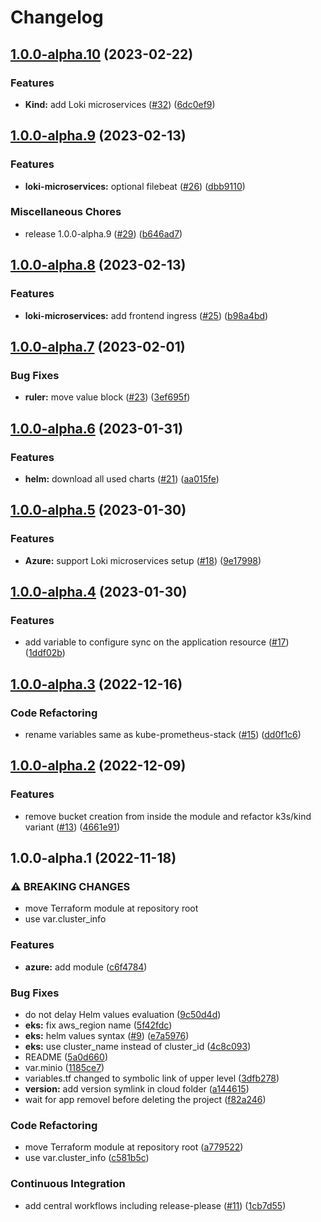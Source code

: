 # Changelog

## [1.0.0-alpha.10](https://github.com/camptocamp/devops-stack-module-loki-stack/compare/v1.0.0-alpha.9...v1.0.0-alpha.10) (2023-02-22)


### Features

* **Kind:** add Loki microservices ([#32](https://github.com/camptocamp/devops-stack-module-loki-stack/issues/32)) ([6dc0ef9](https://github.com/camptocamp/devops-stack-module-loki-stack/commit/6dc0ef9e1135763446df854380bad1a20d8f6081))

## [1.0.0-alpha.9](https://github.com/camptocamp/devops-stack-module-loki-stack/compare/v1.0.0-alpha.8...v1.0.0-alpha.9) (2023-02-13)


### Features

* **loki-microservices:** optional filebeat ([#26](https://github.com/camptocamp/devops-stack-module-loki-stack/issues/26)) ([dbb9110](https://github.com/camptocamp/devops-stack-module-loki-stack/commit/dbb911089343c123bbfa6c048e005e3b01ee7868))


### Miscellaneous Chores

* release 1.0.0-alpha.9 ([#29](https://github.com/camptocamp/devops-stack-module-loki-stack/issues/29)) ([b646ad7](https://github.com/camptocamp/devops-stack-module-loki-stack/commit/b646ad7c8248a9e12cfa881faaceed0455aa60af))

## [1.0.0-alpha.8](https://github.com/camptocamp/devops-stack-module-loki-stack/compare/v1.0.0-alpha.7...v1.0.0-alpha.8) (2023-02-13)


### Features

* **loki-microservices:** add frontend ingress ([#25](https://github.com/camptocamp/devops-stack-module-loki-stack/issues/25)) ([b98a4bd](https://github.com/camptocamp/devops-stack-module-loki-stack/commit/b98a4bd07c1b8c483f6ff968d09320e49b324aa8))

## [1.0.0-alpha.7](https://github.com/camptocamp/devops-stack-module-loki-stack/compare/v1.0.0-alpha.6...v1.0.0-alpha.7) (2023-02-01)


### Bug Fixes

* **ruler:** move value block ([#23](https://github.com/camptocamp/devops-stack-module-loki-stack/issues/23)) ([3ef695f](https://github.com/camptocamp/devops-stack-module-loki-stack/commit/3ef695f49751ea71cb8d6e24fa4b94d3a00a38d5))

## [1.0.0-alpha.6](https://github.com/camptocamp/devops-stack-module-loki-stack/compare/v1.0.0-alpha.5...v1.0.0-alpha.6) (2023-01-31)


### Features

* **helm:** download all used charts ([#21](https://github.com/camptocamp/devops-stack-module-loki-stack/issues/21)) ([aa015fe](https://github.com/camptocamp/devops-stack-module-loki-stack/commit/aa015fe7f6f1985be986eed22b82095ada65e994))

## [1.0.0-alpha.5](https://github.com/camptocamp/devops-stack-module-loki-stack/compare/v1.0.0-alpha.4...v1.0.0-alpha.5) (2023-01-30)


### Features

* **Azure:** support Loki microservices setup ([#18](https://github.com/camptocamp/devops-stack-module-loki-stack/issues/18)) ([9e17998](https://github.com/camptocamp/devops-stack-module-loki-stack/commit/9e179988ee61eb15bcad6e5f92012438b779a4b5))

## [1.0.0-alpha.4](https://github.com/camptocamp/devops-stack-module-loki-stack/compare/v1.0.0-alpha.3...v1.0.0-alpha.4) (2023-01-30)


### Features

* add variable to configure sync on the application resource ([#17](https://github.com/camptocamp/devops-stack-module-loki-stack/issues/17)) ([1ddf02b](https://github.com/camptocamp/devops-stack-module-loki-stack/commit/1ddf02b9a0f492cc9f66d23567c3cfeebf7546d4))

## [1.0.0-alpha.3](https://github.com/camptocamp/devops-stack-module-loki-stack/compare/v1.0.0-alpha.2...v1.0.0-alpha.3) (2022-12-16)


### Code Refactoring

* rename variables same as kube-prometheus-stack ([#15](https://github.com/camptocamp/devops-stack-module-loki-stack/issues/15)) ([dd0f1c6](https://github.com/camptocamp/devops-stack-module-loki-stack/commit/dd0f1c6ae784bb49617ed7644d84aa6036854e0f))

## [1.0.0-alpha.2](https://github.com/camptocamp/devops-stack-module-loki-stack/compare/v1.0.0-alpha.1...v1.0.0-alpha.2) (2022-12-09)


### Features

* remove bucket creation from inside the module and refactor k3s/kind variant ([#13](https://github.com/camptocamp/devops-stack-module-loki-stack/issues/13)) ([4661e91](https://github.com/camptocamp/devops-stack-module-loki-stack/commit/4661e918d05b1b0c268e5b3b59cce7804962ae64))

## 1.0.0-alpha.1 (2022-11-18)


### ⚠ BREAKING CHANGES

* move Terraform module at repository root
* use var.cluster_info

### Features

* **azure:** add module ([c6f4784](https://github.com/camptocamp/devops-stack-module-loki-stack/commit/c6f47844950f0e150f6912b7557ab9802a3c2a26))


### Bug Fixes

* do not delay Helm values evaluation ([9c50d4d](https://github.com/camptocamp/devops-stack-module-loki-stack/commit/9c50d4dd7bc1bdcfa02fb75ac32f2436e731d463))
* **eks:** fix aws_region name ([5f42fdc](https://github.com/camptocamp/devops-stack-module-loki-stack/commit/5f42fdce037e1aff92024c8e8d52accc991fbe36))
* **eks:** helm values syntax ([#9](https://github.com/camptocamp/devops-stack-module-loki-stack/issues/9)) ([e7a5976](https://github.com/camptocamp/devops-stack-module-loki-stack/commit/e7a59760b5798255c09a6fc0bbd57329aea6e498))
* **eks:** use cluster_name instead of cluster_id ([4c8c093](https://github.com/camptocamp/devops-stack-module-loki-stack/commit/4c8c093bce29242306d4caf1ca12d6c30010e64b))
* README ([5a0d660](https://github.com/camptocamp/devops-stack-module-loki-stack/commit/5a0d660a508101093a1ed771b5bfffbae7551c98))
* var.minio ([1185ce7](https://github.com/camptocamp/devops-stack-module-loki-stack/commit/1185ce7b7181b65296650dcf5564eb11eace9ddb))
* variables.tf changed to symbolic link of upper level ([3dfb278](https://github.com/camptocamp/devops-stack-module-loki-stack/commit/3dfb2789af11c09b4c15eff7f199c83d9cfbc62e))
* **version:** add version symlink in cloud folder ([a144615](https://github.com/camptocamp/devops-stack-module-loki-stack/commit/a1446157fa3a60b921c4e7da2d2bdfb3e1b82656))
* wait for app removel before deleting the project ([f82a246](https://github.com/camptocamp/devops-stack-module-loki-stack/commit/f82a246ba4794b7177f559b35b52c57fb6a06213))


### Code Refactoring

* move Terraform module at repository root ([a779522](https://github.com/camptocamp/devops-stack-module-loki-stack/commit/a779522d9fb50f4abe34dd0bc751240f61b3909f))
* use var.cluster_info ([c581b5c](https://github.com/camptocamp/devops-stack-module-loki-stack/commit/c581b5c3d40f16d8f9e356c731557d30b30fd837))


### Continuous Integration

* add central workflows including release-please ([#11](https://github.com/camptocamp/devops-stack-module-loki-stack/issues/11)) ([1cb7d55](https://github.com/camptocamp/devops-stack-module-loki-stack/commit/1cb7d55c5a8ae86b6f5fc147ec8d2e5aaca2758d))

